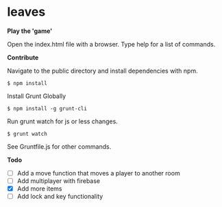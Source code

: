 leaves
======

**Play the 'game'**

Open the index.html file with a browser. Type help for a list of commands.

**Contribute**

Navigate to the public directory and install dependencies with npm.

``` 
$ npm install
```

Install Grunt Globally

```
$ npm install -g grunt-cli
```

Run grunt watch for js or less changes.

```
$ grunt watch
```

See Gruntfile.js for other commands.


**Todo**

- [ ] Add a move function that moves a player to another room
- [ ] Add multiplayer with firebase
- [X] Add more items
- [ ] Add lock and key functionality
